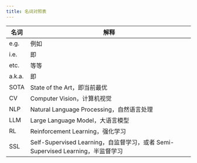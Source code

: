```yaml
---
title: 名词对照表
---
```


| 名词 | 解释 |
| --------------- | -------------------------------- |
| e.g. | 例如 |
| i.e. | 即 |
| etc. | 等等 |
| a.k.a. | 即 |
| SOTA | State of the Art，即当前最优 |
| CV | Computer Vision，计算机视觉 |
| NLP | Natural Language Processing，自然语言处理 |
| LLM | Large Language Model，大语言模型 |
| RL | Reinforcement Learning，强化学习 |
| SSL | Self-Supervised Learning，自监督学习，或者 Semi-Supervised Learning，半监督学习 |
